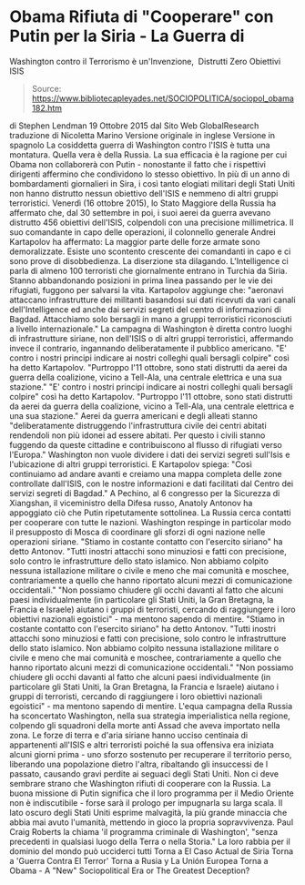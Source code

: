 # Obama Rifiuta di "Cooperare" con Putin per la Siria - La Guerra di 
Washington contro il Terrorismo è un'Invenzione,  Distrutti Zero Obiettivi 
ISIS

> Source: https://www.bibliotecapleyades.net/SOCIOPOLITICA/sociopol_obama182.htm

di Stephen Lendman
19 Ottobre 2015
dal Sito Web GlobalResearch
traduzione di Nicoletta Marino
Versione originale in inglese
Versione in spagnolo
La cosiddetta guerra di Washington contro l'ISIS
è tutta una montatura.
Quella vera è della Russia.
La sua efficacia è la ragione per cui Obama
non collaborerà con Putin - nonostante il fatto che
i rispettivi dirigenti affermino che condividono
lo stesso obiettivo.
In più di un anno di bombardamenti giornalieri in Sira, i così tanto elogiati militari degli Stati Uniti non hanno distrutto nessun obiettivo dell'ISIS e nemmeno di altri gruppi terroristici.
Venerdì (16 ottobre 2015), lo Stato Maggiore della Russia ha affermato che, dal 30 settembre in poi, i suoi aerei da guerra avevano distrutto 456 obiettivi dell'ISIS, colpendoli con una precisione millimetrica.
Il suo comandante in capo delle operazioni, il colonnello generale Andrei Kartapolov ha affermato:
La maggior parte delle forze armate sono demoralizzate. Esiste uno scontento crescente dei comandanti in capo e ci sono prove di disobbedienza. La diserzione sta dilagando.
L'Intelligence ci parla di almeno 100 terroristi che giornalmente entrano in Turchia da Siria. Stanno abbandonando posizioni in prima linea passando per le vie dei rifugiati, fuggono per salvarsi la vita.
Kartapolov aggiunge che:
"aeronavi attaccano infrastrutture dei militanti basandosi sui dati ricevuti da vari canali dell'Intelligence ed anche dai servizi segreti del centro di informazioni di Bagdad. Attacchiamo solo bersagli in mano a gruppi terroristici riconosciuti a livello internazionale."
La campagna di Washington è diretta contro luoghi di infrastrutture siriane, non dell'ISIS o di altri gruppi terroristici, affermando invece il contrario, ingannando deliberatamente il pubblico americano.
"E' contro i nostri principi indicare ai nostri colleghi quali bersagli colpire" così ha detto Kartapolov. "Purtroppo l'11 ottobre, sono stati distrutti da aerei da guerra della coalizione, vicino a Tell-Ala, una centrale elettrica e una sua stazione."
"E' contro i nostri principi indicare ai nostri colleghi quali bersagli colpire" così ha detto Kartapolov.
"Purtroppo l'11 ottobre, sono stati distrutti da aerei da guerra della coalizione, vicino a Tell-Ala, una centrale elettrica e una sua stazione."
Aerei da guerra americani e degli alleati stanno
"deliberatamente distruggendo l'infrastruttura civile dei centri abitati rendendoli non più idonei ad essere abitati. Per questo i civili stanno fuggendo da queste cittadine e contribuiscono al flusso di rifugiati verso l'Europa."
Washington non vuole dividere i dati dei servizi segreti sull'Isis e l'ubicazione di altri gruppi terroristici.
E Kartapolov spiega:
"Così continuiamo ad andare avanti e creiamo una mappa completa delle zone controllate dall'ISIS, con le nostre informazioni e dati facilitati dal Centro dei servizi segreti di Bagdad."
A Pechino, al 6 congresso per la Sicurezza di Xiangshan, il viceministro della Difesa russo, Anatoly Antonov ha appoggiato ciò che Putin ripetutamente sottolinea.
La Russia cerca contatti per cooperare con tutte le nazioni.
Washington respinge in particolar modo il presupposto di Mosca di coordinare gli sforzi di ogni nazione nelle operazioni siriane.
"Stiamo in costante contatto con l'esercito siriano" ha detto Antonov. "Tutti inostri attacchi sono minuziosi e fatti con precisione, solo contro le infrastrutture dello stato islamico. Non abbiamo colpito nessuna istallazione militare o civile e meno che mai comunità e moschee, contrariamente a quello che hanno riportato alcuni mezzi di comunicazione occidentali." "Non possiamo chiudere gli occhi davanti al fatto che alcuni paesi individualmente (in particolare gli Stati Uniti, la Gran Bretagna, la Francia e Israele) aiutano i gruppi di terroristi, cercando di raggiungere i loro obiettivi nazionali egoistici" - ma mentono sapendo di mentire.
"Stiamo in costante contatto con l'esercito siriano" ha detto Antonov.
"Tutti inostri attacchi sono minuziosi e fatti con precisione, solo contro le infrastrutture dello stato islamico. Non abbiamo colpito nessuna istallazione militare o civile e meno che mai comunità e moschee, contrariamente a quello che hanno riportato alcuni mezzi di comunicazione occidentali."
"Non possiamo chiudere gli occhi davanti al fatto che alcuni paesi individualmente (in particolare gli Stati Uniti, la Gran Bretagna, la Francia e Israele) aiutano i gruppi di terroristi, cercando di raggiungere i loro obiettivi nazionali egoistici" - ma mentono sapendo di mentire.
L'equa campagna della Russia ha sconcertato Washington, nella sua strategia imperialistica nella regione, colpendo gli squadroni della morte anti Assad che aveva importato nella zona.
Le forze di terra e d'aria siriane hanno ucciso centinaia di appartenenti all'ISIS e altri terroristi poiché la sua offensiva era iniziata alcuni giorni prima - uno sforzo sostenuto per recuperare il territorio perso, liberando una popolazione dietro l'altra, ribaltando gli insuccessi de l passato, causando gravi perdite ai seguaci degli Stati Uniti.
Non ci deve sembrare strano che Washington rifiuti di cooperare con la Russia. La buona missione di Putin significa che il loro programma per il Medio Oriente non è indiscutibile - forse sarà il prologo per impugnarla su larga scala.
Il lato oscuro degli Stati Uniti esprime malvagità, la più grande minaccia che abbia mai avuto l'umanità, mettendo in gioco la propria sopravvivenza.
Paul Craig Roberts la chiama 'il programma criminale di Washington',
"senza precedenti in qualsiasi luogo della Terra o nella Storia."
La loro rabbia per il dominio del mondo può ucciderci tutti
Torna a El Caso Actual de Siria
Torna a 'Guerra Contra El Terror'
Torna a Rusia y La Unión Europea
Torna a Obama - A "New" Sociopolitical Era or The Greatest Deception?
